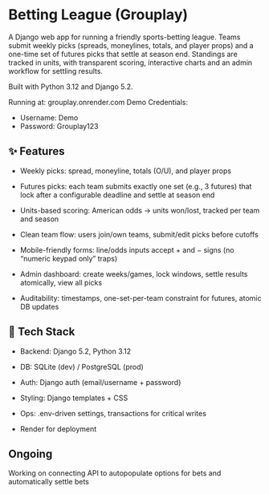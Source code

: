 # Betting League (Grouplay)

A Django web app for running a friendly sports-betting league. Teams submit weekly picks (spreads, moneylines, totals, and player props) and a one-time set of futures picks that settle at season end. Standings are tracked in units, with transparent scoring, interactive charts and an admin workflow for settling results.

Built with Python 3.12 and Django 5.2.

Running at: grouplay.onrender.com
Demo Credentials: 
- Username: Demo
- Password: Grouplay123

## ✨ Features

- Weekly picks: spread, moneyline, totals (O/U), and player props

- Futures picks: each team submits exactly one set (e.g., 3 futures) that lock after a configurable deadline and settle at season end

- Units-based scoring: American odds → units won/lost, tracked per team and season

- Clean team flow: users join/own teams, submit/edit picks before cutoffs

- Mobile-friendly forms: line/odds inputs accept + and − signs (no “numeric keypad only” traps)

- Admin dashboard: create weeks/games, lock windows, settle results atomically, view all picks

- Auditability: timestamps, one-set-per-team constraint for futures, atomic DB updates

## 🧱 Tech Stack

- Backend: Django 5.2, Python 3.12

- DB: SQLite (dev) / PostgreSQL (prod)

- Auth: Django auth (email/username + password)

- Styling: Django templates + CSS 

- Ops: .env-driven settings, transactions for critical writes

- Render for deployment

## Ongoing
Working on connecting API to autopopulate options for bets and automatically settle bets
